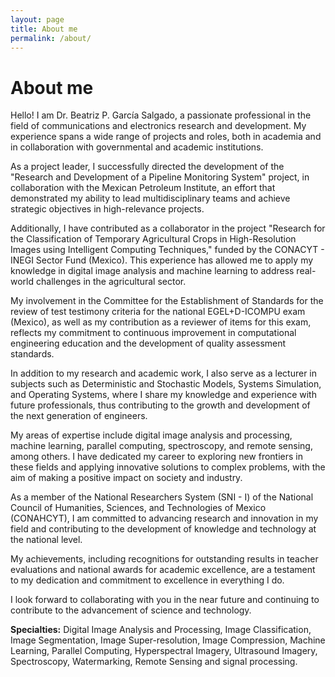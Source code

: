 ```yaml
---
layout: page
title: About me
permalink: /about/
---
```


# About me

Hello! I am Dr. Beatriz P. García Salgado, a passionate professional in the field of communications and electronics research and development. My experience spans a wide range of projects and roles, both in academia and in collaboration with governmental and academic institutions.

As a project leader, I successfully directed the development of the "Research and Development of a Pipeline Monitoring System" project, in collaboration with the Mexican Petroleum Institute, an effort that demonstrated my ability to lead multidisciplinary teams and achieve strategic objectives in high-relevance projects.

Additionally, I have contributed as a collaborator in the project "Research for the Classification of Temporary Agricultural Crops in High-Resolution Images using Intelligent Computing Techniques," funded by the CONACYT - INEGI Sector Fund (Mexico). This experience has allowed me to apply my knowledge in digital image analysis and machine learning to address real-world challenges in the agricultural sector.

My involvement in the Committee for the Establishment of Standards for the review of test testimony criteria for the national EGEL+D-ICOMPU exam (Mexico), as well as my contribution as a reviewer of items for this exam, reflects my commitment to continuous improvement in computational engineering education and the development of quality assessment standards.

In addition to my research and academic work, I also serve as a lecturer in subjects such as Deterministic and Stochastic Models, Systems Simulation, and Operating Systems, where I share my knowledge and experience with future professionals, thus contributing to the growth and development of the next generation of engineers.

My areas of expertise include digital image analysis and processing, machine learning, parallel computing, spectroscopy, and remote sensing, among others. I have dedicated my career to exploring new frontiers in these fields and applying innovative solutions to complex problems, with the aim of making a positive impact on society and industry.

As a member of the National Researchers System (SNI - I) of the National Council of Humanities, Sciences, and Technologies of Mexico (CONAHCYT), I am committed to advancing research and innovation in my field and contributing to the development of knowledge and technology at the national level.

My achievements, including recognitions for outstanding results in teacher evaluations and national awards for academic excellence, are a testament to my dedication and commitment to excellence in everything I do.

I look forward to collaborating with you in the near future and continuing to contribute to the advancement of science and technology.

**Specialties:** Digital Image Analysis and Processing, Image Classification, Image Segmentation, Image Super-resolution, Image Compression, Machine Learning, Parallel Computing, Hyperspectral Imagery, Ultrasound Imagery, Spectroscopy, Watermarking, Remote Sensing and signal processing.

